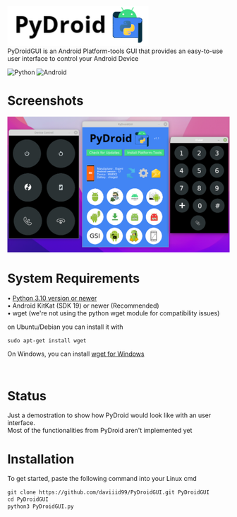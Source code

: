 <img src = "src/logo.png">  <br/>
PyDroidGUI is an Android Platform-tools GUI that provides an easy-to-use user interface to control your Android Device

![Python](https://img.shields.io/badge/python-3670A0?style=for-the-badge&logo=python&logoColor=ffdd54) 
![Android](https://img.shields.io/badge/Android-3DDC84?style=for-the-badge&logo=android&logoColor=white)
<br/>

# Screenshots
<img src = "src/PySimpleGUI.png">
<br/>

# System Requirements
• <a href="https://www.python.org/downloads/">Python 3.10 version or newer</a><br/>
• Android KitKat (SDK 19) or newer (Recommended)<br/>
• wget (we're not using the python wget module for compatibility issues)

on Ubuntu/Debian you can install it with
```
sudo apt-get install wget
```

On Windows, you can install <a href="https://sourceforge.net/projects/gnuwin32/files/wget/1.11.4-1/wget-1.11.4-1-setup.exe/download?use_mirror=excellmedia">wget for Windows</a>

<br/>

# Status
Just a demostration to show how PyDroid would look like with an user interface.</br>
Most of the functionalities from PyDroid aren't implemented yet
<br/>

# Installation

To get started, paste the following command into your Linux cmd
```
git clone https://github.com/daviiid99/PyDroidGUI.git PyDroidGUI
cd PyDroidGUI
python3 PyDroidGUI.py
```
<br/>
